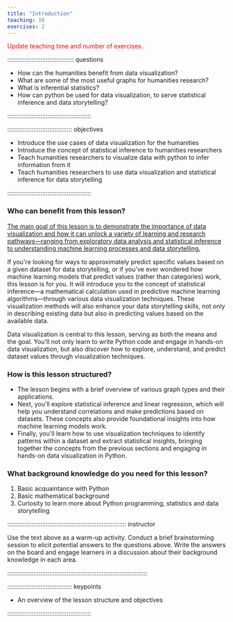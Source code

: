 ```yaml
---
title: "Introduction"
teaching: 10
exercises: 2
---
```


<span style="color: red;">Update teaching time and number of exercises.</span>

:::::::::::::::::::::::::::::::::::::: questions 

- How can the humanities benefit from data visualization?
- What are some of the most useful graphs for humanities research?
- What is inferential statistics? 
- How can python be used for data visualization, to serve statistical inference and data storytelling?

::::::::::::::::::::::::::::::::::::::::::::::::

::::::::::::::::::::::::::::::::::::: objectives

- Introduce the use cases of data visualization for the humanities
- Introduce the concept of statistical inference to humanities researchers
- Teach humanities researchers to visualize data with python to infer information from it
- Teach humanities researchers to use data visualization and statistical inference for data storytelling

::::::::::::::::::::::::::::::::::::::::::::::::

### Who can benefit from this lesson?

<u>The main goal of this lesson is to demonstrate the importance of data visualization and how it can unlock a variety of learning and research pathways—ranging from exploratory data analysis and statistical inference to understanding machine learning processes and data storytelling.</u>

If you're looking for ways to approximately predict specific values based on a given dataset for data storytelling, or if you've ever wondered how machine learning models that predict values (rather than categories) work, this lesson is for you. It will introduce you to the concept of statistical inference—a mathematical calculation used in predictive machine learning algorithms—through various data visualization techniques. These visualization methods will also enhance your data storytelling skills, not only in describing existing data but also in predicting values based on the available data. 

Data visualization is central to this lesson, serving as both the means and the goal. You’ll not only learn to write Python code and engage in hands-on data visualization, but also discover how to explore, understand, and predict dataset values through visualization techniques.

### How is this lesson structured?

* The lesson begins with a brief overview of various graph types and their applications.
* Next, you'll explore statistical inference and linear regression, which will help you understand correlations and make predictions based on datasets. These concepts also provide foundational insights into how machine learning models work. 
* Finally, you'll learn how to use visualization techniques to identify patterns within a dataset and extract statistical insights, bringing together the concepts from the previous sections and engaging in hands-on data visualization in Python.  

### What background knowledge do you need for this lesson?

1. Basic acquaintance with Python
2. Basic mathematical background
3. Curiosity to learn more about Python programming, statistics and data storytelling

:::::::::::::::::::::::::::::::::::::::::::::::::::::::::::::::::::: instructor

Use the text above as a warm-up activity. Conduct a brief brainstorming session to elicit potential answers to the 
questions above. Write the answers on the board and engage learners in a discussion about their background knowledge 
in each area.

::::::::::::::::::::::::::::::::::::::::::::::::::::::::::::::::::::::::::::::::

::::::::::::::::::::::::::::::::::::: keypoints 

- An overview of the lesson structure and objectives

::::::::::::::::::::::::::::::::::::::::::::::::


